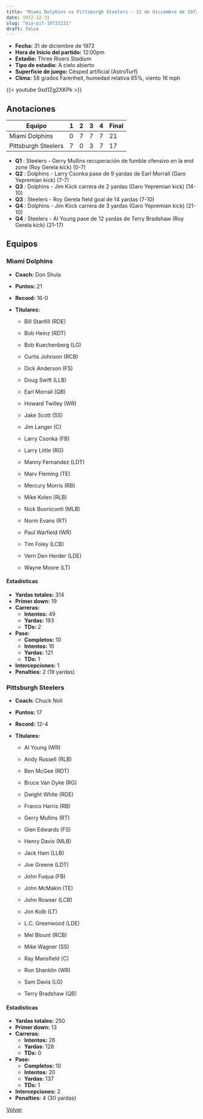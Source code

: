 ```yaml
---
title: "Miami Dolphins vs Pittsburgh Steelers - 31 de diciembre de 1972"
date: 1972-12-31
slug: "mia-pit-19721231"
draft: false
---
```

* **Fecha:** 31 de diciembre de 1972
* **Hora de Inicio del partido:** 12:00pm
* **Estadio:** Three Rivers Stadium
* **Tipo de estadio:** A cielo abierto
* **Superficie de juego:** Césped artificial (AstroTurf)
* **Clima:** 58 grados Farenheit, humedad relativa 65%, viento 16 mph

{{< youtube 0xd1Zg2XKPk >}}


## Anotaciones
| Equipo | 1 | 2 | 3 | 4 | Final |
|--------|---|---|---|---|-------|
| Miami Dolphins  | 0 | 7 | 7 | 7  | 21 |
| Pittsburgh Steelers  | 7 | 0 | 3 | 7  | 17 |
* **Q1** : Steelers - Gerry Mullins recuperación de fumble ofensivo en la end zone (Roy Gerela kick) (0-7)
* **Q2** : Dolphins - Larry Csonka pase de 9 yardas de Earl Morrall (Garo Yepremian kick) (7-7)
* **Q3** : Dolphins - Jim Kiick carrera de 2 yardas (Garo Yepremian kick) (14-10)
* **Q3** : Steelers - Roy Gerela field goal de 14 yardas (7-10)
* **Q4** : Dolphins - Jim Kiick carrera de 3 yardas (Garo Yepremian kick) (21-10)
* **Q4** : Steelers - Al Young pase de 12 yardas de Terry Bradshaw (Roy Gerela kick) (21-17)


## Equipos


### Miami Dolphins
* **Coach:** Don Shula
* **Puntos:** 21
* **Record:** 16-0
* **Titulares:** 

  * Bill Stanfill (RDE) 

  * Bob Heinz (RDT) 

  * Bob Kuechenberg (LG) 

  * Curtis Johnson (RCB) 

  * Dick Anderson (FS) 

  * Doug Swift (LLB) 

  * Earl Morrall (QB) 

  * Howard Twilley (WR) 

  * Jake Scott (SS) 

  * Jim Langer (C) 

  * Larry Csonka (FB) 

  * Larry Little (RG) 

  * Manny Fernandez (LDT) 

  * Marv Fleming (TE) 

  * Mercury Morris (RB) 

  * Mike Kolen (RLB) 

  * Nick Buoniconti (MLB) 

  * Norm Evans (RT) 

  * Paul Warfield (WR) 

  * Tim Foley (LCB) 

  * Vern Den Herder (LDE) 

  * Wayne Moore (LT) 

#### Estadísticas
* **Yardas totales:** 314
* **Primer down:** 19
* **Carreras:**
  * **Intentos:** 49
  * **Yardas:** 193
  * **TDs:** 2
* **Pase:**
  * **Completos:** 10
  * **Intentos:** 16
  * **Yardas:** 121
  * **TDs:** 1
* **Intercepciones:** 1
* **Penalties:** 2 (19 yardas)

### Pittsburgh Steelers
* **Coach:** Chuck Noll
* **Puntos:** 17
* **Record:** 12-4
* **Titulares:** 

  * Al Young (WR) 

  * Andy Russell (RLB) 

  * Ben McGee (RDT) 

  * Bruce Van Dyke (RG) 

  * Dwight White (RDE) 

  * Franco Harris (RB) 

  * Gerry Mullins (RT) 

  * Glen Edwards (FS) 

  * Henry Davis (MLB) 

  * Jack Ham (LLB) 

  * Joe Greene (LDT) 

  * John Fuqua (FB) 

  * John McMakin (TE) 

  * John Rowser (LCB) 

  * Jon Kolb (LT) 

  * L.C. Greenwood (LDE) 

  * Mel Blount (RCB) 

  * Mike Wagner (SS) 

  * Ray Mansfield (C) 

  * Ron Shanklin (WR) 

  * Sam Davis (LG) 

  * Terry Bradshaw (QB) 

#### Estadísticas
* **Yardas totales:** 250
* **Primer down:** 13
* **Carreras:**
  * **Intentos:** 26
  * **Yardas:** 128
  * **TDs:** 0
* **Pase:**
  * **Completos:** 10
  * **Intentos:** 20
  * **Yardas:** 137
  * **TDs:** 1
* **Intercepciones:** 2
* **Penalties:** 4 (30 yardas)


[Volver](/historia/1972)
